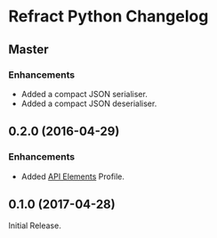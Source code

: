 # Refract Python Changelog

## Master

### Enhancements

- Added a compact JSON serialiser.
- Added a compact JSON deserialiser.

## 0.2.0 (2016-04-29)

### Enhancements

- Added [API Elements](http://api-elements.readthedocs.io) Profile.


## 0.1.0 (2017-04-28)

Initial Release.
